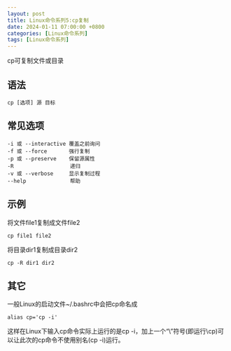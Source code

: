 ```yaml
---
layout: post
title: Linux命令系列5:cp复制
date: 2024-01-11 07:00:00 +0800
categories: [Linux命令系列]
tags: [Linux命令系列]
---
```

cp可复制文件或目录

## 语法

```
cp [选项] 源 目标
```

## 常见选项

```
-i 或 --interactive 覆盖之前询问
-f 或 --force       强行复制
-p 或 --preserve    保留源属性
-R                  递归
-v 或 --verbose     显示复制过程
--help              帮助
```

## 示例

将文件file1复制成文件file2

```
cp file1 file2
```

将目录dir1复制成目录dir2
```
cp -R dir1 dir2
```
## 其它
一般Linux的启动文件~/.bashrc中会把cp命名成

```
alias cp='cp -i'
```
这样在Linux下输入cp命令实际上运行的是cp -i，加上一个“\”符号(即运行\cp)可以让此次的cp命令不使用别名(cp -i)运行。

